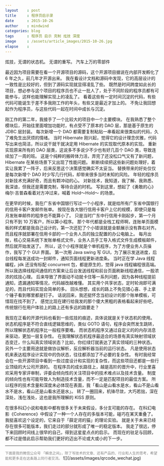 ```yaml
---
layout    : post
title     : 程序员启示录
date      : 2015-10-26
author    : mindwind
categories: blog
tags      : 程序员 启示 克制 炫技 深度
image     : /assets/article_images/2015-10-26.jpg
elapse    :
---
```


炫技，无谓的状态机。
无谓的重写。
汽车上万的零部件


最近因为项目需要在看一个开源项目的源码，这个开源项目据说在内部开发孵化了 6 年之久，前几年才开源出来。
我在看设计文档和源码中发现，它的高层设计的一致性是比较好的，但到了源码实现就显得凌乱了些。
既然是时间跨度如此长的项目，想必参与这个项目的程序员也不止一批人了，处于不同阶段的程序员都有可能参与，这样也能理解实现上的凌乱了。
看着这些有一定时间沉淀的代码，有些代码可能诞生于差不多我刚工作的年头，有些又是最近才加上的。
不免让我回想起作为程序员，与这些代码一起在时间中成长与沉淀。

刚工作的第二年，我接手了一个比较大的项目中一个主要模块。
在我熟悉了整个模块后，开始往里面增加功能时，有点受不了原本的 DAO 层，那是基于原生的 JDBC 层封装。
每次新增一个 DAO 都需要复制粘贴一串看起来很类似的代码，久了难免生出厌烦的情绪。
当时 Hibernate 刚兴起，觉得它的设计理念优雅，代码写出来也简洁，所以说干就干就决定用 Hibernate 的实现取代原本的实现。
重新实现原来所有的 DAO 层类，这说多不多说少不少也有好几百个 DAO 类，导致连续加了一周的班。
这是个纯粹的搬砖体力活，弄完了还没松口气又有了新问题，Hibernate 在某些场景下又出现了性能问题。
断断续续把这些新问题处理好，着实让我累了一阵子，后来反思这个决策感觉确实不太妥当。
替换带来的好处仅仅是每次新增个 DAO 时少写几行代码，却带来很多当时未知的风险。
年轻的程序员对新技术充满好奇，而且有颗冲动的心。
对新技术，我知道，我了解、我熟悉、我深谙，但我还是需要克制，等待合适的时机。
写到这里，想起了《勇敢的心》梅尔·吉普森看着对方冲过来，喊着 Hold～Hold～ 的场景。

在更早的时候，我在广东省中国银行写过一个小程序，就是给所有广东省中国银行的信用卡客户发邮件账单。
按现在各大银行信用卡客户上亿的规模，即使只是每月发账单邮件的程序也不能算小了。
只是当时广东中行信用卡刚起步，第一个月只有不到 10 万客户，所以算小程序。
那个年代都是全栈工程师啊，连账单页面模板的样式都是我自己设计的，第一次还犯了个小错误就是金额展示没有靠右对齐。
而且程序就部署在信用卡部的一个业务人员的独立配置的办公电脑上。
每月出账，核心交易系统下发账单格式文件，业务人员手工导入格式文件生成模板邮件，然后就开始发送了。
所以，这个小程序就是个单机程序，为了方便业务人员操作，我写了个 GUI 界面。
第一次用 Java swing 写 GUI，为了展示发送进度，后台线程每发送成功一封邮件，通知页面线程更新进度条。
当时正在学 Java 线程编程，jdk 还没有标配 concurrent 包，都是原生的，觉得 java 线程编程很高端。
所以我选择线程间通信的方案来让后台发送线程和前台页面刷新线程通信，一股浓浓的炫技心理。
后来导致了界面动不动就卡住等一系列问题，因为各种线程提前通知，遗漏通知等情况，代码越改越难懂。
其实用个共享状态，定时轮询即可满足的，而且代码实现会简单的多。
回头想想，成长的路上不免见猎心喜、手上拿个锤子看到哪里都是钉子。
话说回来，我还挺怀念当初设计的那个账单模板，可惜现在找不到了。
感觉比现在建行给我发的那个傻大黑粗的表格看起来好些吧，传统银行在用户体验上的路上还有多远的路要走？

我现在正看的开源代码也看到一些炫技的痕迹，具体说就是关于状态机的使用。
状态机程序是不符合直线逻辑思维的，类似 GOTO 语句，程序会突然发生跳转，所以理解状态机程序比一般程序要难。
而状态机程序又通过自定义的的内存消息来驱动，更加一层复杂性。
在我理解状态机程序最适合的场景有真实映射领域状态变迁，什么叫真实领域状态？比如，你红绿灯就表达了真实领域的三种状态。
另外一个主要用途就是做协议解析，反应解析器当前的运行状态。
凡是使用状态机来表达程序设计实现中的伪状态，往往都添加了不必要的复杂性。
有时我经常会在一些开源项目中看到一些过度设计和实现的复杂性，而这些项目还都是一些行业顶级的大公司开源的。
在程序员的成长路径上，越是高阶的晋升中，行业里喜欢采用专家评审制，评委会倾向性的关注项目中的技术难点以及技术含量。
制度的倾向性也有可能导致人为制造技术含量，而不一定是匹配项目的最佳方案。
所以程序的技术含量和深度未必体现在表面，我「看山是山看水是水，看山不是山看水不是水，看山还是山看水还是水」。
转了一圈回来，机锋尽敛，大巧若拙，深在深处，浅在浅处，这也是我所理解的 KISS 原则。

在很多科幻小说和电影中都有很多关于未来假设，多分支可能的存在。
在科幻电影《Coherence》中假设了一种一个人存在的多版本可能，碰巧在某天重叠了。
我挺喜欢这个设定的，它来自于「薛定谔的猫」的理论实验。
就是关于未来已经存在很多可能版本，我们走过的部分就形成了唯一的稳定版本。
我走了很远，停下来回顾时间线上很早的自己，得到这星星点点的启示。
而现在的驻足与回顾，都不过是借此启示帮助我们更好的迈出不论或大或小的下一步。


---
<small style="color:gray">
下面是我的微信公众号 「瞬息之间」，除了写技术的文章、还有产品的、行业和人生的思考，希望能和更多走在这条路上同行者交流。
</small>  
![](/assets/images/qrcode_wechat.jpg)

